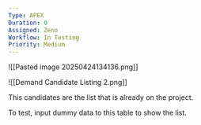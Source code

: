 ```yaml
---
Type: APEX
Duration: 0
Assigned: Zeno
Workflow: In Testing
Priority: Medium
---
```


![[Pasted image 20250424134136.png]]



![[Demand Candidate Listing 2.png]]

This candidates are the list that is already on the project.

To test, input dummy data to this table to show the list.